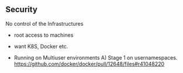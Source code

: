 Security
--------

No control of the Infrastructures
- root access to machines
- want K8S, Docker etc.



- Running on Multiuser environments
A)  Stage 1 on usernamespaces. 
https://github.com/docker/docker/pull/12648/files#r41048220 

